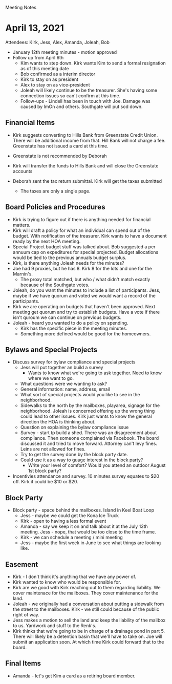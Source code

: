 Meeting Notes

# April 13, 2021

Attendees: Kirk, Jess, Alex, Amanda, Joleah, Bob

* January 12th meeting minutes - motion approved
* Follow up from April 6th
  * Kim wants to step down. Kirk wants Kim to send a formal resignation
    as of this meeting date
  * Bob confirmed as a interim director
  * Kirk to stay on as president
  * Alex to stay on as vice-president
  * Joleah will likely continue to be the treasurer. She's having some
    connection issues so can't confirm at this time.
  * Follow-ups - Lindell has been in touch with Joe.  Damage was caused
    by ImOn and others. Southgate will put sod down.

## Financial Items

* Kirk suggests converting to Hills Bank from Greenstate Credit Union.
  There will be additional income from that.  Hill Bank will not charge
a fee.  Greenstate has not issued a card at this time.

* Greenstate is not recommended by Deborah
* Kirk will transfer the funds to Hills Bank and will close the
  Greenstate accounts
* Deborah sent the tax return submittal.  Kirk will get the taxes
  submitted
  * The taxes are only a single page.

## Board Policies and Procedures

* Kirk is trying to figure out if there is anything needed for financial
  matters.
* Kirk will draft a policy for what an individual can spend out of the
  budget. With notification of the treasurer. Kirk wants to have a
document ready by the next HOA meeting.
* Special Project budget stuff was talked about. Bob suggested a per
  annuum cap on expeditures for special projected. Budget allocations
would be tied to the previous annuals budget surplus.
* Kirk, is there anything Joleah needs for the minutes?
* Joe had 9 proxies, but he has 8. Kirk 8 for the lots and one for the
  Marnin's.
  * The proxy total matched, but who / what didn't match exactly because
    of the Southgate votes.
* Joleah, do you want the minutes to include a list of participants.
  Jess, maybe if we have quorum and voted we would want a record of the
participants.
* Kirk we are operating on budgets that haven't been approved.  Next
  meeting get quorum and try to establish budgets.  Have a vote if there
isn't quroum we can continue on previous budgets.
* Joleah - heard you wanted to do a policy on spending.
  * Kirk has the specific piece in the meeting minutes.
  * Something more defined would be good for the homeowners.

## Bylaws and Special Projects

* Discuss survey for bylaw compliance and special projects
  * Jess will put together an build a survey
    * Wants to know what we're going to ask together.  Need to know
      where we want to go.
  * What questions were we wanting to ask?
  * General information: name, address, email
  * What sort of special projects would you like to see in the
    neighborhood.
  * Sidewalks to the north by the mailboxes, playarea, signage for the
    neighborhood. Joleah is concerned offering up the wrong thing could
lead to other issues.  Kirk just wants to know the general direction the
HOA is thinking about.
  * Question on explaining the bylaw compliance issue
  * Survey - start tp build a shed.  There was an disagreement about
    compliance.  Then someone complained via Facebook.  The board
discussed it and tried to move forward.  Attorney can't levy fines.
Leins are not allowed for fines.
  * Try to get the survey done by the block party date.
  * Could use it as a way to guage interest in the block party?
    * Write your level of comfort? Would you attend an outdoor August 1st block
      party?
* Incentivies attendance and survey. 10 minutes survey equates to $20
  off. Kirk it could be $10 or $20.

## Block Party

* Block party - space behind the mailboxes.  Island in Keel Boat Loop
  * Jess - maybe we could get the Kona Ice Truck
  * Kirk - open to having a less formal event
  * Amanda - say we keep it on and talk about it at the July 13th
    meeting. Jess - nope, that would be too close to the time frame.
  * Kirk - we can schedule a meeting / mini meeting
  * Jess - maybe the first week in June to see what things are looking
    like.

## Easement

* Kirk - I don't think it's anything that we have any power of.
* Kirk wanted to know who would be responsible for.
* Kirk are we good with Kirk reaching out to them regarding liability.
  We cover maintenace for the mailboxes.  They cover maintenance for the
land.
* Joleah - we originally had a conversation about putting a sidewalk
  from the street to the mailboxes.  Kirk - we still could because of
the public right of way.
* Jess makes a motion to sell the land and keep the liability of the
  mailbox to us. Yardwork and stuff to the Renk's.
* Kirk thinks that we're going to be in charge of a drainage pond in
  part 5.  There will likely be a detention basin that we'll have to
take on. Joe will submit an application soon.  At which time Kirk could
forward that to the board.

## Final Items
* Amanda - let's get Kim a card as a retiring board member.
